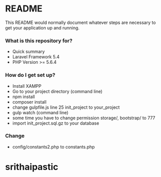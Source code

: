 # README #

This README would normally document whatever steps are necessary to get your application up and running.

### What is this repository for? ###

* Quick summary
* Laravel Framework 5.4 
* PHP Version >= 5.6.4

### How do I get set up? ###

* Install XAMPP
* Go to your project directory (command line)
* npm install
* composer install
* change gulpfile.js line 25 init_project to your_project
* gulp watch (command line)
* some time you have to change permission storage/, bootstrap/ to 777
* import init_project.sql.gz to your database

### Change 
* config/constants2.php to constants.php
# srithaipastic
